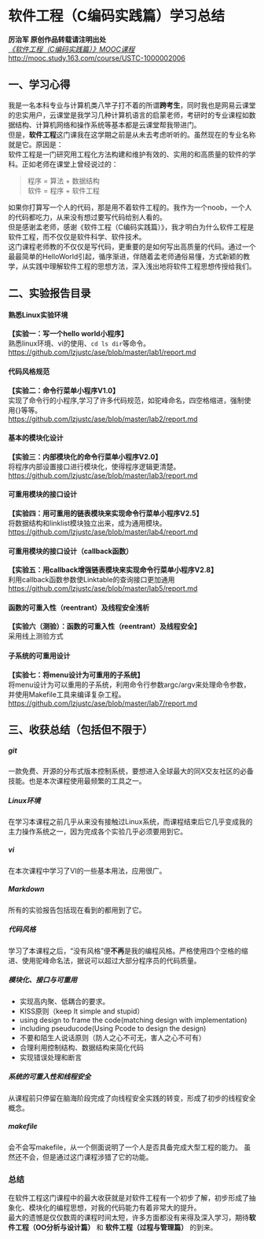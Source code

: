 # 软件工程（C编码实践篇）学习总结
**厉治军 原创作品转载请注明出处**  
*[《软件工程（C编码实践篇）》MOOC课程](http://mooc.study.163.com/course/USTC-1000002006)*  
http://mooc.study.163.com/course/USTC-1000002006
## 一、学习心得
我是一名本科专业与计算机类八竿子打不着的所谓**跨考生**，同时我也是网易云课堂的忠实用户，云课堂是我学习几种计算机语言的启蒙老师，考研时的专业课程如数据结构、计算机网络和操作系统等基本都是云课堂帮我带进门。  
但是，**软件工程**这门课我在这学期之前是从未去考虑听听的。虽然现在的专业名称就是它。原因是：  
软件工程是一门研究用工程化方法构建和维护有效的、实用的和高质量的软件的学科。正如老师在课堂上曾经说过的：  

>程序 = 算法 + 数据结构  
>软件 = 程序 + 软件工程  

如果你打算写一个人的代码，那是用不着软件工程的。我作为一个noob，一个人的代码都吃力，从来没有想过要写代码给别人看的。  
但是感谢孟老师，感谢《软件工程（C编码实践篇）》，我才明白为什么软件工程是软件工程，而不仅仅是软件科学、软件技术。  
这门课程老师教的不仅仅是写代码，更重要的是如何写出高质量的代码。通过一个最最简单的HelloWorld引起，循序渐进，伴随着孟老师通俗易懂，方式新颖的教学，从实践中理解软件工程的思想方法，深入浅出地将软件工程思想传授给我们。

## 二、实验报告目录
#### 熟悉Linux实验环境
**【实验一：写一个hello world小程序】**  
熟悉linux环境、vi的使用、`cd ls dir`等命令。  
https://github.com/lzjustc/ase/blob/master/lab1/report.md
#### 代码风格规范
**【实验二：命令行菜单小程序V1.0】**  
实现了命令行的小程序,学习了许多代码规范，如驼峰命名，四空格缩进，强制使用{}等等。    
https://github.com/lzjustc/ase/blob/master/lab2/report.md
#### 基本的模块化设计
**【实验三：内部模块化的命令行菜单小程序V2.0】**  
将程序内部设置接口进行模块化，使得程序逻辑更清楚。  
https://github.com/lzjustc/ase/blob/master/lab3/report.md
#### 可重用模块的接口设计
**【实验四：用可重用的链表模块来实现命令行菜单小程序V2.5】**  
将数据结构和linklist模块独立出来，成为通用模块。  
https://github.com/lzjustc/ase/blob/master/lab4/report.md
#### 可重用模块的接口设计（callback函数）
**【实验五：用callback增强链表模块来实现命令行菜单小程序V2.8】**  
利用callback函数参数使Linktable的查询接口更加通用  
https://github.com/lzjustc/ase/blob/master/lab5/report.md
#### 函数的可重入性（reentrant）及线程安全浅析
**【实验六（测验）：函数的可重入性（reentrant）及线程安全】**  
采用线上测验方式
#### 子系统的可重用设计
**【实验七：将menu设计为可重用的子系统】**  
将menu设计为可以重用的子系统，利用命令行参数argc/argv来处理命令参数，并使用Makefile工具来编译复杂工程。    
https://github.com/lzjustc/ase/blob/master/lab7/report.md
## 三、收获总结（包括但不限于）
##### git
一款免费、开源的分布式版本控制系统，要想进入全球最大的同X交友社区的必备技能。也是本次课程使用最频繁的工具之一。
##### Linux环境
在学习本课程之前几乎从来没有接触过Linux系统，而课程结束后它几乎变成我的主力操作系统之一，因为完成各个实验几乎必须要用到它。
##### vi
在本次课程中学习了VI的一些基本用法，应用很广。
##### Markdown
所有的实验报告包括现在看到的都用到了它。
##### 代码风格
学习了本课程之后，“没有风格”便**不再**是我的编程风格。严格使用四个空格的缩进、使用驼峰命名法，据说可以超过大部分程序员的代码质量。
##### 模块化、接口与可重用
- 实现高内聚、低耦合的要求。
- KISS原则（keep It simple and stupid）  
- using design to frame the code(matching design with implementation)
- including pseuducode(Using Pcode to design the design)  
- 不要和陌生人说话原则（防人之心不可无，害人之心不可有）  
- 合理利用控制结构、数据结构来简化代码  
- 实现错误处理和断言

##### 系统的可重入性和线程安全
从课程前只停留在脑海阶段完成了向线程安全实践的转变，形成了初步的线程安全概念。
##### makefile
会不会写makefile，从一个侧面说明了一个人是否具备完成大型工程的能力。
虽然还不会，但是通过这门课程涉猎了它的功能。
### 总结
在软件工程这门课程中的最大收获就是对软件工程有一个初步了解，初步形成了抽象化、模块化的编程思想，对我的代码能力有着非常大的提升。  
最大的遗憾是仅仅数周的课程时间太短，许多方面都没有来得及深入学习，期待**软件工程（OO分析与设计篇）** 和 **软件工程（过程与管理篇）** 的到来。
